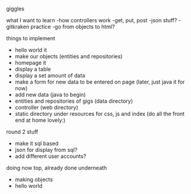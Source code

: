 giggles


what I want to learn
-how controllers work
-get, put, post
-json stuff?
-gitkraken practice
-go from objects to html?

things to implement
- hello world it
- make our objects (entities and repositories)
- homepage it
- display a table
- display a set amount of data
- make a form for new data to be entered on page (later, just java it for now)
- add new data (java to begin)
- entities and repositories of gigs  (data directory)
- controller (web directory)
- static directory under resources for css, js and index (do all the front end at home lovely:)


round 2 stuff
- make it sql based
- json for display from sql?
- add different user accounts?

doing now top, already done underneath
- making objects
- hello world